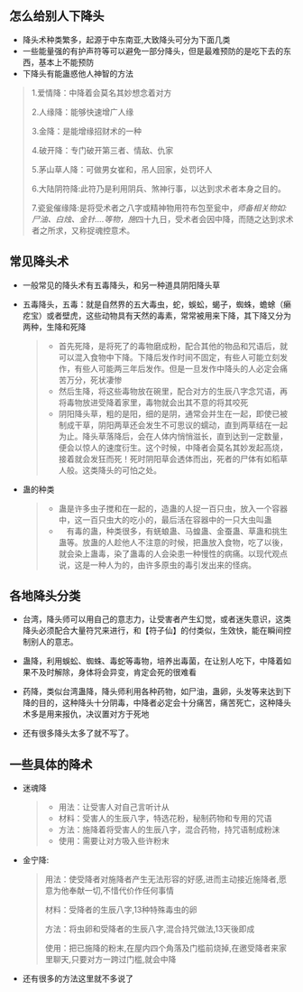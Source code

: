## 怎么给别人下降头

* 降头术种类繁多，起源于中东南亚,大致降头可分为下面几类
* 一些能量强的有护声符等可以避免一部分降头，但是最难预防的是吃下去的东西，基本上不能预防
* 下降头有能蛊惑他人神智的方法

>  1.爱情降：中降着会莫名其妙想念着对方
>
>  2.人缘降：能够快速增广人缘
>
> 3.金降：是能增缘招财术的一种
>
> 4.破开降：专门破开第三者、情敌、仇家
>
> 5.茅山草人降：可做男女崔和，吊人回家，处罚坏人
>
> 6.大陆阴符降:此符乃是利用阴兵、煞神行事，以达到求术者本身之目的。
>
> 7.瓷瓮催缘降:是将受术者之八字或精神物用符布包至瓮中，*师备相关物如:尸油、白烛、金针....等物，施*四十九日，受术者会因中降，而随之达到求术者之所求，又称捉魂控意术。

## 常见降头术

* 一般常见的降头术有五毒降头，和另一种道具阴阳降头草

* 五毒降头，五毒：就是自然界的五大毒虫，蛇，蜈蚣，蝎子，蜘蛛，蟾蜍（癞疙宝）或者壁虎，这些动物具有天然的毒素，常常被用来下降，其下降又分为两种，生降和死降

  > * 首先死降，是将死了的毒物磨成粉，配合其他的物品和咒语后，就可以混入食物中下降。下降后发作时间不固定，有些人可能立刻发作，有些人可能两三年后发作。但是一旦发作中降头的人必定会痛苦万分，死状凄惨
  > * 然后生降，将这些毒物放在碗里，配合对方的生辰八字念咒语，再将毒物放进受降着家里，毒物就会出其不意的将其咬死
  > * 阴阳降头草，粗的是阳，细的是阴，通常会并生在一起，即使已被制成干草，阴阳两草还会发生不可思议的蠕动，直到两草结在一起为止。降头草落降后，会在人体内悄悄滋长，直到达到一定数量，便会以惊人的速度衍生。这个时候，中降者会莫名其妙发起高烧，接着就会发狂而死！死时阴阳草会透体而出，死者的尸体有如稻草人般。这类降头的可怕之处。

* 蛊的种类

  > * 蛊是许多虫子搅和在一起的，造蛊的人捉一百只虫，放入一个容器中，这一百只虫大的吃小的，最后活在容器中的一只大虫叫蛊
  > * 　有毒的蛊，种类很多，有蜣蜋蛊、马蝗蛊、金蚕蛊、草蛊和挑生蛊等。放蛊的人趁他人不注意的时候，把蛊放入食物，吃了以後，就会染上蛊毒，染了蛊毒的人会染患一种慢性的病痛。以现代观点说，这是一种人为的，由许多原虫的毒引发出来的怪病。

## 各地降头分类

* 台湾，降头师可以用自己的意志力，让受害者产生幻觉，或者迷失意识，这类降头必须配合大量符咒来进行，和【符子仙】的付类似，生效快，能在瞬间控制别人的意志。

* 蛊降，利用蜈蚣、蜘蛛、毒蛇等毒物，培养出毒菌，在让别人吃下，中降着如果不及时解除，身体将会异变，肯定会死的很难看
* 药降，类似台湾蛊降，降头师利用各种药物，如尸油，蛊卵，头发等来达到下降的目的，这种降头十分阴毒，中降者必定会十分痛苦，痛苦死亡，这种降头术多是用来报仇，决议置对方于死地
* 还有很多降头太多了就不写了。

## 一些具体的降术

* 迷魂降

  > * 用法：让受害人对自己言听计从
  > * 材料：受害人的生辰八字，特选花粉，秘制药物和专用的咒语
  > * 方法：施降着将受害人的生辰八字，混合药物，持咒语制成粉沫
  > * 使用：需要让对方吸入些许粉末

* 金宁降:

  > 用法：使受降者对施降者产生无法形容的好感,进而主动接近施降者,愿意为他奉献一切,不惜代价作任何事情
  >
  > 材料：受降者的生辰八字,13种特殊毒虫的卵
  >
  > 方法：将虫卵和受降者的生辰八字,混合持咒做法,13天後即成
  >
  > 使用：把已施降的粉末,在屋内四个角落及门槛前烧掉,在邀受降者来家里聊天,只要对方一跨过门槛,就会中降

* 还有很多的方法这里就不多说了
